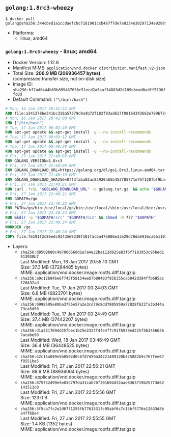 ## `golang:1.8rc3-wheezy`

```console
$ docker pull golang@sha256:344cbed1a1ccdaefcbc7181901ccb467f7de7a0234e30297134e9298f31eff18
```

-	Platforms:
	-	linux; amd64

### `golang:1.8rc3-wheezy` - linux; amd64

-	Docker Version: 1.12.6
-	Manifest MIME: `application/vnd.docker.distribution.manifest.v2+json`
-	Total Size: **206.9 MB (206936457 bytes)**  
	(compressed transfer size, not on-disk size)
-	Image ID: `sha256:bf7ad6444b65b899467636c51ecd2a3aaf34883d2d189dbead0adff5796ffc0d`
-	Default Command: `["\/bin\/bash"]`

```dockerfile
# Mon, 16 Jan 2017 20:41:52 GMT
ADD file:a341378be341bc318a57379c0a4b72f182f93ad617f08164343662e789b7244b in / 
# Mon, 16 Jan 2017 20:42:00 GMT
CMD ["/bin/bash"]
# Tue, 17 Jan 2017 00:02:40 GMT
RUN apt-get update && apt-get install -y --no-install-recommends 		ca-certificates 		curl 		wget 	&& rm -rf /var/lib/apt/lists/*
# Tue, 17 Jan 2017 00:03:12 GMT
RUN apt-get update && apt-get install -y --no-install-recommends 		bzr 		git 		mercurial 		openssh-client 		subversion 				procps 	&& rm -rf /var/lib/apt/lists/*
# Tue, 17 Jan 2017 00:40:29 GMT
RUN apt-get update && apt-get install -y --no-install-recommends 		g++ 		gcc 		libc6-dev 		make 		pkg-config 	&& rm -rf /var/lib/apt/lists/*
# Fri, 27 Jan 2017 22:40:09 GMT
ENV GOLANG_VERSION=1.8rc3
# Fri, 27 Jan 2017 22:40:09 GMT
ENV GOLANG_DOWNLOAD_URL=https://golang.org/dl/go1.8rc3.linux-amd64.tar.gz
# Fri, 27 Jan 2017 22:40:10 GMT
ENV GOLANG_DOWNLOAD_SHA256=0ff3faba02ac83920a65b453785771e75f128fbf9ba4ad1d5e72c044103f9c7a
# Fri, 27 Jan 2017 22:40:21 GMT
RUN curl -fsSL "$GOLANG_DOWNLOAD_URL" -o golang.tar.gz 	&& echo "$GOLANG_DOWNLOAD_SHA256  golang.tar.gz" | sha256sum -c - 	&& tar -C /usr/local -xzf golang.tar.gz 	&& rm golang.tar.gz
# Fri, 27 Jan 2017 22:40:21 GMT
ENV GOPATH=/go
# Fri, 27 Jan 2017 22:40:22 GMT
ENV PATH=/go/bin:/usr/local/go/bin:/usr/local/sbin:/usr/local/bin:/usr/sbin:/usr/bin:/sbin:/bin
# Fri, 27 Jan 2017 22:40:23 GMT
RUN mkdir -p "$GOPATH/src" "$GOPATH/bin" && chmod -R 777 "$GOPATH"
# Fri, 27 Jan 2017 22:40:24 GMT
WORKDIR /go
# Fri, 27 Jan 2017 22:40:24 GMT
COPY file:f6191f2c86edc9343569339f101facba47e886e33e29d70da6916ca6b1101a53 in /usr/local/bin/ 
```

-	Layers:
	-	`sha256:d9509b80c497066660d1e7a4e22ba112d025e83f6f7183d53c95bed1513938b7`  
		Last Modified: Mon, 16 Jan 2017 20:55:10 GMT  
		Size: 37.3 MB (37284485 bytes)  
		MIME: application/vnd.docker.image.rootfs.diff.tar.gzip
	-	`sha256:a0c12b04be6f745f58154eeb7b80403f95b355ca3842d384ffb685acf20432ad`  
		Last Modified: Tue, 17 Jan 2017 00:24:03 GMT  
		Size: 6.8 MB (6823701 bytes)  
		MIME: application/vnd.docker.image.rootfs.diff.tar.gzip
	-	`sha256:0998595e89ba3755e57a2e3cd79c8dd7805959a77828f622fa3b344a73ca5d50`  
		Last Modified: Tue, 17 Jan 2017 00:24:49 GMT  
		Size: 37.4 MB (37442207 bytes)  
		MIME: application/vnd.docker.image.rootfs.diff.tar.gzip
	-	`sha256:d1a331769dd25fbec1b25e2327f4fe4f7c91f6929ed225f5634566367acabe90`  
		Last Modified: Wed, 18 Jan 2017 03:46:49 GMT  
		Size: 36.4 MB (36448525 bytes)  
		MIME: application/vnd.docker.image.rootfs.diff.tar.gzip
	-	`sha256:42c14a049e5b8502d0c6fd7459a34221489120b425882b9c767fee67f8551be5`  
		Last Modified: Fri, 27 Jan 2017 22:56:21 GMT  
		Size: 88.9 MB (88936064 bytes)  
		MIME: application/vnd.docker.image.rootfs.diff.tar.gzip
	-	`sha256:875752d99e5e03d797da31cab70f201b94d32aae8363719b25773d62143511c0`  
		Last Modified: Fri, 27 Jan 2017 22:55:56 GMT  
		Size: 123.0 B  
		MIME: application/vnd.docker.image.rootfs.diff.tar.gzip
	-	`sha256:3f5ca7fc2e2d6771255fb7761531fc05abf6c7c13bf5776e12633d8ba47f6be4`  
		Last Modified: Fri, 27 Jan 2017 22:55:55 GMT  
		Size: 1.4 KB (1352 bytes)  
		MIME: application/vnd.docker.image.rootfs.diff.tar.gzip
